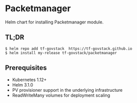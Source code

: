 # Packetmanager

Helm chart for installing Packetmanager module.

## TL;DR

```console
$ helm repo add tf-govstack  https://tf-govstack.github.io
$ helm install my-release tf-govstack/packetmanager
```

## Prerequisites

- Kubernetes 1.12+
- Helm 3.1.0
- PV provisioner support in the underlying infrastructure
- ReadWriteMany volumes for deployment scaling


